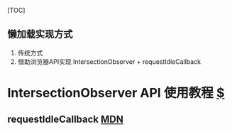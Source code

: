 [TOC]

## 懒加载实现方式

1. 传统方式
2. 借助浏览器API实现 IntersectionObserver  + requestIdleCallback



# IntersectionObserver API 使用教程 [$](http://www.ruanyifeng.com/blog/2016/11/intersectionobserver_api.html)



## requestIdleCallback [MDN](https://developer.mozilla.org/zh-CN/docs/Web/API/Window/requestIdleCallback)